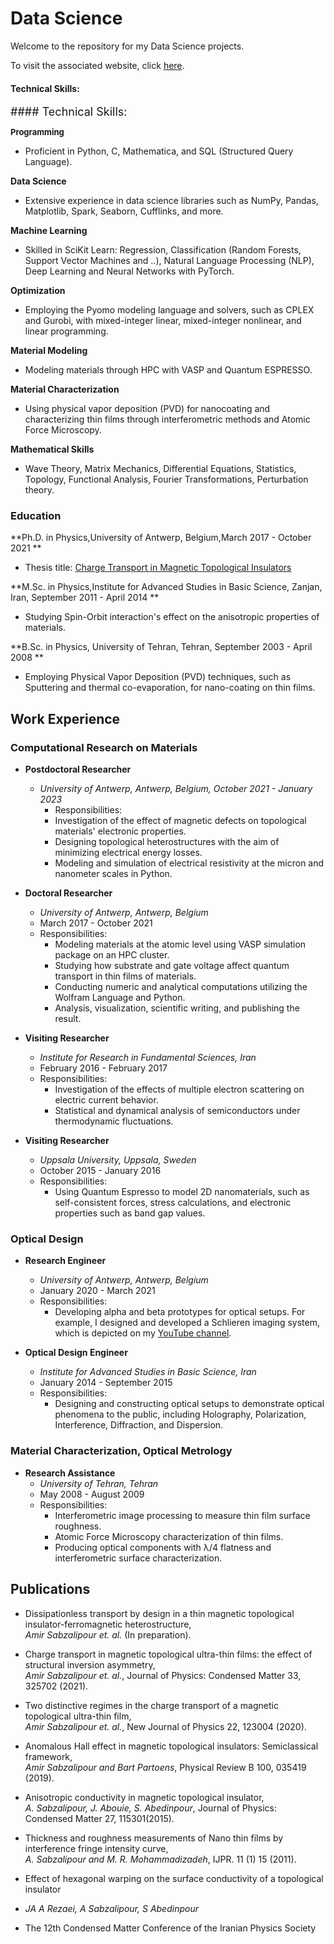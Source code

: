 # Data Science

Welcome to the repository for my Data Science projects. 

To visit the associated website, click [here](https://amirsabzalipour.github.io/Data_Science/).

#### Technical Skills: 

<font size="4">#### Technical Skills:</font>

<font size="2">**Programming**</font>
- Proficient in Python, C, Mathematica, and SQL (Structured Query Language).
  
**Data Science**
- Extensive experience in data science libraries such as NumPy, Pandas, Matplotlib, Spark, Seaborn, Cufflinks, and more.
  
**Machine Learning**
- Skilled in SciKit Learn: Regression, Classification (Random Forests, Support Vector Machines and ..), Natural Language Processing (NLP), Deep Learning and Neural Networks with PyTorch.
  
**Optimization**
- Employing the Pyomo modeling language and solvers, such as CPLEX and Gurobi, with mixed-integer linear, mixed-integer nonlinear, and linear programming.

**Material Modeling**
- Modeling materials through HPC with VASP and Quantum ESPRESSO.

**Material Characterization**
- Using physical vapor deposition (PVD) for nanocoating and characterizing thin films through interferometric methods and Atomic Force Microscopy.

**Mathematical Skills**
- Wave Theory, Matrix Mechanics, Differential Equations, Statistics, Topology, Functional Analysis, Fourier Transformations, Perturbation theory.

### Education

**Ph.D. in Physics,University of Antwerp, Belgium,March 2017 - October 2021 **  

- Thesis title: [Charge Transport in Magnetic Topological Insulators](https://repository.uantwerpen.be/docstore/d:irua:8696)

**M.Sc. in Physics,Institute for Advanced Studies in Basic Science, Zanjan, Iran, September 2011 - April 2014 **  

- Studying Spin-Orbit interaction's effect on the anisotropic properties of materials.

**B.Sc. in Physics, University of Tehran, Tehran, September 2003 - April 2008 **  

- Employing Physical Vapor Deposition (PVD) techniques, such as Sputtering and thermal co-evaporation, for nano-coating on thin films.

## Work Experience

### Computational Research on Materials

- **Postdoctoral Researcher**
  - *University of Antwerp, Antwerp, Belgium, October 2021 - January 2023*
    - Responsibilities:
    - Investigation of the effect of magnetic defects on topological materials' electronic properties.
    - Designing topological heterostructures with the aim of minimizing electrical energy losses.
    - Modeling and simulation of electrical resistivity at the micron and nanometer scales in Python.

- **Doctoral Researcher**
  - *University of Antwerp, Antwerp, Belgium*
  - March 2017 - October 2021
  - Responsibilities:
    - Modeling materials at the atomic level using VASP simulation package on an HPC cluster.
    - Studying how substrate and gate voltage affect quantum transport in thin films of materials.
    - Conducting numeric and analytical computations utilizing the Wolfram Language and Python.
    - Analysis, visualization, scientific writing, and publishing the result.

- **Visiting Researcher**
  - *Institute for Research in Fundamental Sciences, Iran*
  - February 2016 - February 2017
  - Responsibilities:
    - Investigation of the effects of multiple electron scattering on electric current behavior.
    - Statistical and dynamical analysis of semiconductors under thermodynamic fluctuations.

- **Visiting Researcher**
  - *Uppsala University, Uppsala, Sweden*
  - October 2015 - January 2016
  - Responsibilities:
    - Using Quantum Espresso to model 2D nanomaterials, such as self-consistent forces, stress calculations, and electronic properties such as band gap values.

### Optical Design

- **Research Engineer**
  - *University of Antwerp, Antwerp, Belgium*
  - January 2020 - March 2021
  - Responsibilities:
    - Developing alpha and beta prototypes for optical setups. For example, I designed and developed a Schlieren imaging system, which is depicted on my [YouTube channel](https://www.youtube.com/channel/UC0ghSST2dX-Yt1UBAKqMLZA).

- **Optical Design Engineer**
  - *Institute for Advanced Studies in Basic Science, Iran*
  - January 2014 - September 2015
  - Responsibilities:
    - Designing and constructing optical setups to demonstrate optical phenomena to the public, including Holography, Polarization, Interference, Diffraction, and Dispersion.

### Material Characterization, Optical Metrology

- **Research Assistance**
  - *University of Tehran, Tehran*
  - May 2008 - August 2009
  - Responsibilities:
    - Interferometric image processing to measure thin film surface roughness.
    - Atomic Force Microscopy characterization of thin films.
    - Producing optical components with λ/4 flatness and interferometric surface characterization.

## Publications
- Dissipationless transport by design in a thin magnetic topological insulator-ferromagnetic heterostructure,   
  *Amir Sabzalipour et. al.* (In preparation).
  
- Charge transport in magnetic topological ultra-thin films: the effect of structural inversion asymmetry,   
  *Amir Sabzalipour et. al.*, Journal of Physics: Condensed Matter 33, 325702 (2021).
  
- Two distinctive regimes in the charge transport of a magnetic topological ultra-thin film,   
  *Amir Sabzalipour et. al.*, New Journal of Physics 22, 123004 (2020).
  
- Anomalous Hall effect in magnetic topological insulators: Semiclassical framework,      
  *Amir Sabzalipour and Bart Partoens*, Physical Review B 100, 035419 (2019).
  
- Anisotropic conductivity in magnetic topological insulator,  
  *A. Sabzalipour, J. Abouie, S. Abedinpour*, Journal of Physics: Condensed Matter 27, 115301(2015).
  
- Thickness and roughness measurements of Nano thin films by interference fringe intensity curve,  
  *A. Sabzalipour and M. R. Mohammadizadeh*, IJPR. 11 (1) 15 (2011).
  
- Effect of hexagonal warping on the surface conductivity of a topological insulator  
- *JA A Rezaei, A Sabzalipour, S Abedinpour*  
- The 12th Condensed Matter Conference of the Iranian Physics Society
